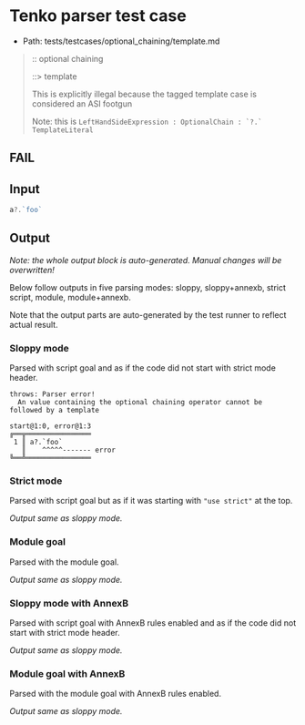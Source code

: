 # Tenko parser test case

- Path: tests/testcases/optional_chaining/template.md

> :: optional chaining
>
> ::> template
>
> This is explicitly illegal because the tagged template case is considered an ASI footgun
>
> Note: this is ``LeftHandSideExpression : OptionalChain : `?.` TemplateLiteral``

## FAIL

## Input

`````js
a?.`foo`
`````

## Output

_Note: the whole output block is auto-generated. Manual changes will be overwritten!_

Below follow outputs in five parsing modes: sloppy, sloppy+annexb, strict script, module, module+annexb.

Note that the output parts are auto-generated by the test runner to reflect actual result.

### Sloppy mode

Parsed with script goal and as if the code did not start with strict mode header.

`````
throws: Parser error!
  An value containing the optional chaining operator cannot be followed by a template

start@1:0, error@1:3
╔══╦════════════════
 1 ║ a?.`foo`
   ║    ^^^^^------- error
╚══╩════════════════

`````

### Strict mode

Parsed with script goal but as if it was starting with `"use strict"` at the top.

_Output same as sloppy mode._

### Module goal

Parsed with the module goal.

_Output same as sloppy mode._

### Sloppy mode with AnnexB

Parsed with script goal with AnnexB rules enabled and as if the code did not start with strict mode header.

_Output same as sloppy mode._

### Module goal with AnnexB

Parsed with the module goal with AnnexB rules enabled.

_Output same as sloppy mode._
